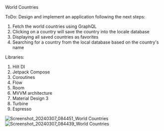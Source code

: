 World Countries

ToDo: Design and implement an application following the next steps:

1. Fetch the world countries using GraphQL
2. Clicking on a country will save the country into the locale database
3. Displaying all saved countries as favorites
4. Searching for a country from the local database based on the country's name

Libraries:

1. Hilt DI
2. Jetpack Compose
3. Coroutines
4. Flow
5. Room
6. MVVM architecture
7. Material Design 3
8. Turbine
9. Espresso

![Screenshot_20240307_084451_World Countries](https://github.com/noemibalazs/WorldCountries/assets/33603567/ae683718-7b09-4ced-b548-942eee6e347c)
![Screenshot_20240307_084439_World Countries](https://github.com/noemibalazs/WorldCountries/assets/33603567/9d735724-5123-413f-b1e0-5359a91b1436)

